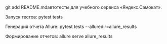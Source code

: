 
git add README.mdавтотесты для учебного сервиса «Яндекс.Самокат».

Запуск тестов: pytest tests

Генерация отчета Allure: pytest tests --alluredir=allure_results

Формирование отчетов: allure serve allure_results
